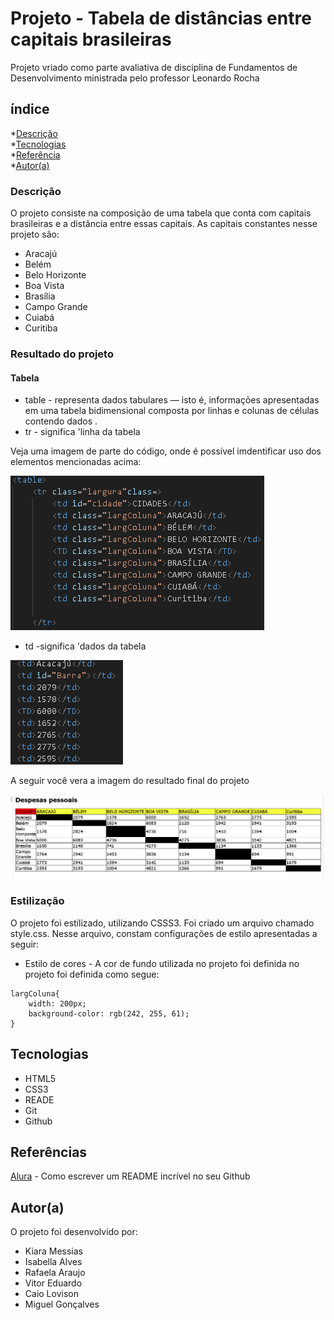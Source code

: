 # Projeto - Tabela de distâncias entre capitais brasileiras

Projeto vriado como parte avaliativa de disciplina de Fundamentos de Desenvolvimento ministrada pelo professor Leonardo Rocha

## índice

*[Descrição](#descrição)  
*[Tecnologias](#tecnologias)  
*[Referência](#referências)  
*[Autor(a)](#autora)  

### Descrição

O projeto consiste na composição de uma tabela que conta com capitais brasileiras e a distância entre essas capitais. As capitais constantes nesse projeto são:

* Aracajú 
* Belém 
* Belo Horizonte
* Boa Vista
* Brasília
* Campo Grande
* Cuiabá
* Curitiba

### Resultado do projeto

#### Tabela 

* table - representa dados tabulares — isto é, informações apresentadas em uma tabela bidimensional composta por linhas e colunas de células contendo dados .
* tr - significa 'linha da tabela


Veja uma imagem de parte do código, onde é possível imdentificar uso dos elementos mencionadas acima:

![](img/elementos.PNG)

* td -significa 'dados da tabela

![](img/TD.PNG)


 A seguir você vera a imagem do resultado final do projeto

![Resultado final do projeto](img/resultado-final.PNG)


### Estilização

O projeto foi estilizado, utilizando CSSS3. Foi criado um arquivo chamado style.css. Nesse arquivo, constam configurações de estilo apresentadas a seguir:

* Estilo de cores - A cor de fundo utilizada no projeto foi definida no projeto foi definida como segue:

```
largColuna{
    width: 200px;
    background-color: rgb(242, 255, 61);
}
```


## Tecnologias

* HTML5
* CSS3
* READE
* Git
* Github

## Referências 
[Alura](https://www.alura.com.br/artigos/escrever-bom-readme) - Como escrever um README incrível no seu Github

## Autor(a)
 O projeto foi desenvolvido por:

 * Kiara Messias
 * Isabella Alves
 * Rafaela Araujo
 * Vitor Eduardo
 * Caio Lovison
 * Miguel Gonçalves 
